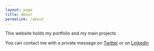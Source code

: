 ```yaml
---
layout: page
title: About
permalink: /about
---
```


This website holds my portfolio and my main projects

You can contact me with a private message on [Twitter](https://twitter.com/aliandre02) or on [LinkedIn](https://www.linkedin.com/in/alexandre-trachez-8a647459/)